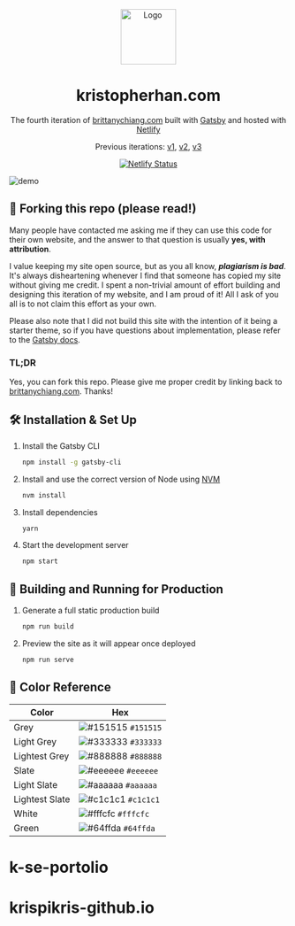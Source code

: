 <div align="center">
  <img alt="Logo" src="https://res.cloudinary.com/duvgdb8rd/image/upload/v1670757007/se-personal-website/logos/kh-logo-white_umrzfz.png" width="100" />
</div>
<h1 align="center">
  kristopherhan.com
</h1>
<p align="center">
  The fourth iteration of <a href="https://brittanychiang.com" target="_blank">brittanychiang.com</a> built with <a href="https://www.gatsbyjs.org/" target="_blank">Gatsby</a> and hosted with <a href="https://www.netlify.com/" target="_blank">Netlify</a>
</p>
<p align="center">
  Previous iterations:
  <a href="https://github.com/bchiang7/v1" target="_blank">v1</a>,
  <a href="https://github.com/bchiang7/v2" target="_blank">v2</a>,
  <a href="https://github.com/bchiang7/bchiang7.github.io" target="_blank">v3</a>
</p>
<p align="center">
  <a href="https://app.netlify.com/sites/brittanychiang/deploys" target="_blank">
    <img src="https://api.netlify.com/api/v1/badges/1963b488-7b78-48c9-9e2d-6fb5e47ab3af/deploy-status" alt="Netlify Status" />
  </a>
</p>

![demo](https://raw.githubusercontent.com/bchiang7/v4/main/src/images/demo.png)

## 🚨 Forking this repo (please read!)

Many people have contacted me asking me if they can use this code for their own website, and the answer to that question is usually **yes, with attribution**.

I value keeping my site open source, but as you all know, _**plagiarism is bad**_. It's always disheartening whenever I find that someone has copied my site without giving me credit. I spent a non-trivial amount of effort building and designing this iteration of my website, and I am proud of it! All I ask of you all is to not claim this effort as your own.

Please also note that I did not build this site with the intention of it being a starter theme, so if you have questions about implementation, please refer to the [Gatsby docs](https://www.gatsbyjs.org/docs/).

### TL;DR

Yes, you can fork this repo. Please give me proper credit by linking back to [brittanychiang.com](https://brittanychiang.com). Thanks!

## 🛠 Installation & Set Up

1. Install the Gatsby CLI

   ```sh
   npm install -g gatsby-cli
   ```

2. Install and use the correct version of Node using [NVM](https://github.com/nvm-sh/nvm)

   ```sh
   nvm install
   ```

3. Install dependencies

   ```sh
   yarn
   ```

4. Start the development server

   ```sh
   npm start
   ```

## 🚀 Building and Running for Production

1. Generate a full static production build

   ```sh
   npm run build
   ```

1. Preview the site as it will appear once deployed

   ```sh
   npm run serve
   ```

## 🎨 Color Reference

| Color          | Hex                                                                |
| -------------- | ------------------------------------------------------------------ |
| Grey           | ![#151515](https://via.placeholder.com/10/151515?text=+) `#151515` |
| Light Grey     | ![#333333](https://via.placeholder.com/10/151515?text=+) `#333333` |
| Lightest Grey  | ![#888888](https://via.placeholder.com/10/303C55?text=+) `#888888` |
| Slate          | ![#eeeeee](https://via.placeholder.com/10/eeeeee?text=+) `#eeeeee` |
| Light Slate    | ![#aaaaaa](https://via.placeholder.com/10/aaaaaa?text=+) `#aaaaaa` |
| Lightest Slate | ![#c1c1c1](https://via.placeholder.com/10/c1c1c1?text=+) `#c1c1c1` |
| White          | ![#fffcfc](https://via.placeholder.com/10/fffcfc?text=+) `#fffcfc` |
| Green          | ![#64ffda](https://via.placeholder.com/10/64ffda?text=+) `#64ffda` |

# k-se-portolio
# krispikris-github.io
